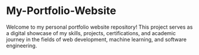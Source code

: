 # My-Portfolio-Website
Welcome to my personal portfolio website repository! This project serves as a digital showcase of my skills, projects, certifications, and academic journey in the fields of web development, machine learning, and software engineering.
